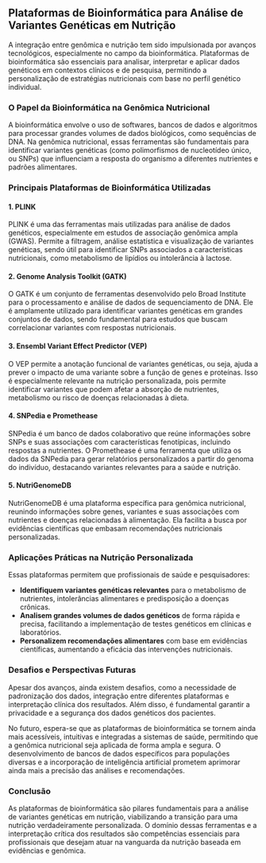 
## Plataformas de Bioinformática para Análise de Variantes Genéticas em Nutrição

A integração entre genômica e nutrição tem sido impulsionada por avanços tecnológicos, especialmente no campo da bioinformática. Plataformas de bioinformática são essenciais para analisar, interpretar e aplicar dados genéticos em contextos clínicos e de pesquisa, permitindo a personalização de estratégias nutricionais com base no perfil genético individual.

### O Papel da Bioinformática na Genômica Nutricional

A bioinformática envolve o uso de softwares, bancos de dados e algoritmos para processar grandes volumes de dados biológicos, como sequências de DNA. Na genômica nutricional, essas ferramentas são fundamentais para identificar variantes genéticas (como polimorfismos de nucleotídeo único, ou SNPs) que influenciam a resposta do organismo a diferentes nutrientes e padrões alimentares.

### Principais Plataformas de Bioinformática Utilizadas

#### 1. **PLINK**
PLINK é uma das ferramentas mais utilizadas para análise de dados genéticos, especialmente em estudos de associação genômica ampla (GWAS). Permite a filtragem, análise estatística e visualização de variantes genéticas, sendo útil para identificar SNPs associados a características nutricionais, como metabolismo de lipídios ou intolerância à lactose.

#### 2. **Genome Analysis Toolkit (GATK)**
O GATK é um conjunto de ferramentas desenvolvido pelo Broad Institute para o processamento e análise de dados de sequenciamento de DNA. Ele é amplamente utilizado para identificar variantes genéticas em grandes conjuntos de dados, sendo fundamental para estudos que buscam correlacionar variantes com respostas nutricionais.

#### 3. **Ensembl Variant Effect Predictor (VEP)**
O VEP permite a anotação funcional de variantes genéticas, ou seja, ajuda a prever o impacto de uma variante sobre a função de genes e proteínas. Isso é especialmente relevante na nutrição personalizada, pois permite identificar variantes que podem afetar a absorção de nutrientes, metabolismo ou risco de doenças relacionadas à dieta.

#### 4. **SNPedia e Promethease**
SNPedia é um banco de dados colaborativo que reúne informações sobre SNPs e suas associações com características fenotípicas, incluindo respostas a nutrientes. O Promethease é uma ferramenta que utiliza os dados da SNPedia para gerar relatórios personalizados a partir do genoma do indivíduo, destacando variantes relevantes para a saúde e nutrição.

#### 5. **NutriGenomeDB**
NutriGenomeDB é uma plataforma específica para genômica nutricional, reunindo informações sobre genes, variantes e suas associações com nutrientes e doenças relacionadas à alimentação. Ela facilita a busca por evidências científicas que embasam recomendações nutricionais personalizadas.

### Aplicações Práticas na Nutrição Personalizada

Essas plataformas permitem que profissionais de saúde e pesquisadores:

- **Identifiquem variantes genéticas relevantes** para o metabolismo de nutrientes, intolerâncias alimentares e predisposição a doenças crônicas.
- **Analisem grandes volumes de dados genéticos** de forma rápida e precisa, facilitando a implementação de testes genéticos em clínicas e laboratórios.
- **Personalizem recomendações alimentares** com base em evidências científicas, aumentando a eficácia das intervenções nutricionais.

### Desafios e Perspectivas Futuras

Apesar dos avanços, ainda existem desafios, como a necessidade de padronização dos dados, integração entre diferentes plataformas e interpretação clínica dos resultados. Além disso, é fundamental garantir a privacidade e a segurança dos dados genéticos dos pacientes.

No futuro, espera-se que as plataformas de bioinformática se tornem ainda mais acessíveis, intuitivas e integradas a sistemas de saúde, permitindo que a genômica nutricional seja aplicada de forma ampla e segura. O desenvolvimento de bancos de dados específicos para populações diversas e a incorporação de inteligência artificial prometem aprimorar ainda mais a precisão das análises e recomendações.

### Conclusão

As plataformas de bioinformática são pilares fundamentais para a análise de variantes genéticas em nutrição, viabilizando a transição para uma nutrição verdadeiramente personalizada. O domínio dessas ferramentas e a interpretação crítica dos resultados são competências essenciais para profissionais que desejam atuar na vanguarda da nutrição baseada em evidências e genômica.
```

